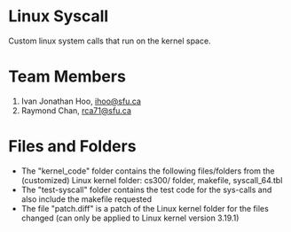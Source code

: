 # Linux Syscall
Custom linux system calls that run on the kernel space.

# Team Members
1. Ivan Jonathan Hoo, ihoo@sfu.ca
2. Raymond Chan, rca71@sfu.ca

# Files and Folders
- The "kernel_code" folder contains the following files/folders from the (customized) Linux kernel folder: cs300/ folder, makefile, syscall_64.tbl
- The "test-syscall" folder contains the test code for the sys-calls and also include the makefile requested
- The file "patch.diff" is a patch of the Linux kernel folder for the files changed (can only be applied to Linux kernel version 3.19.1)
